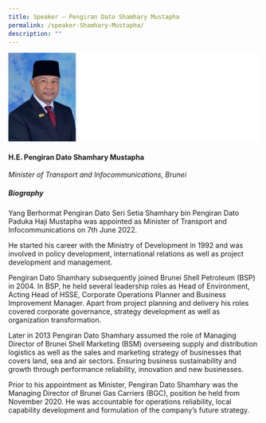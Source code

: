 ```yaml
---
title: Speaker – Pengiran Dato Shamhary Mustapha
permalink: /speaker-Shamhary-Mustapha/
description: ""
---
```


![](/images/Speakers/Shamhary%20Mustapha.jpg)

#### **H.E. Pengiran Dato Shamhary Mustapha**

*Minister of Transport and Infocommunications, Brunei*  

##### **Biography**
Yang Berhormat Pengiran Dato Seri Setia Shamhary bin Pengiran Dato Paduka Haji Mustapha was appointed as Minister of Transport and Infocommunications on 7th June 2022. 

He started his career with the Ministry of Development in 1992 and was involved in policy development, international relations as well as project development and management. 

Pengiran Dato Shamhary subsequently joined Brunei Shell Petroleum (BSP) in 2004. In BSP, he held several leadership roles as Head of Environment, Acting Head of HSSE, Corporate Operations Planner and Business Improvement Manager. Apart from project planning and delivery his roles covered corporate governance, strategy development as well as organization transformation.

Later in 2013 Pengiran Dato Shamhary assumed the role of Managing Director of Brunei Shell Marketing (BSM) overseeing supply and distribution logistics as well as the sales and marketing strategy of businesses that covers land, sea and air sectors. Ensuring business sustainability and growth through performance reliability, innovation and new businesses.

Prior to his appointment as Minister, Pengiran Dato Shamhary was the Managing Director of Brunei Gas Carriers (BGC), position he held from November 2020. He was accountable for operations reliability, local capability development and formulation of the company’s future strategy.